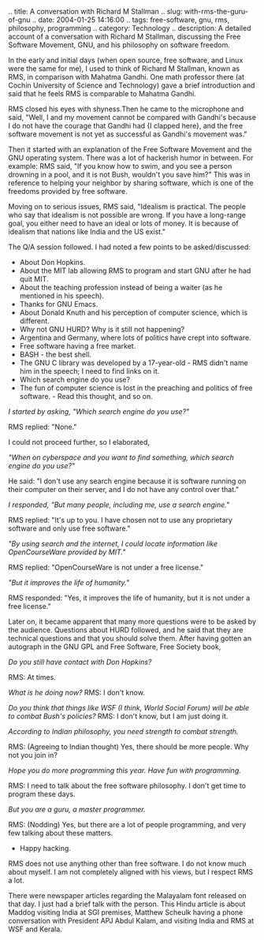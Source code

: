 .. title: A conversation with Richard M Stallman
.. slug: with-rms-the-guru-of-gnu
.. date: 2004-01-25 14:16:00
.. tags: free-software, gnu, rms, philosophy, programming
.. category: Technology
.. description: A detailed account of a conversation with Richard M Stallman, discussing the Free Software Movement, GNU, and his philosophy on software freedom.

In the early and initial days (when open source, free software, and Linux were
the same for me), I used to think of Richard M Stallman, known as RMS, in
comparison with Mahatma Gandhi. One math professor there (at Cochin University
of Science and Technology) gave a brief introduction and said that he feels RMS
is comparable to Mahatma Gandhi.

RMS closed his eyes with shyness.Then he came to the microphone and said, "Well,
I and my movement cannot be compared with Gandhi's because I do not have the
courage that Gandhi had {I clapped here}, and the free software movement is not
yet as successful as Gandhi's movement was."

Then it started with an explanation of the Free Software Movement and the GNU
operating system. There was a lot of hackerish humor in between. For example:
RMS said, "If you know how to swim, and you see a person drowning in a pool, and
it is not Bush, wouldn't you save him?" This was in reference to helping your
neighbor by sharing software, which is one of the freedoms provided by free
software.

Moving on to serious issues, RMS said, "Idealism is practical. The people who
say that idealism is not possible are wrong. If you have a long-range goal, you
either need to have an ideal or lots of money. It is because of idealism that
nations like India and the US exist."

The Q/A session followed. I had noted a few points to be asked/discussed:

* About Don Hopkins.
* About the MIT lab allowing RMS to program and start GNU after he had quit MIT.
* About the teaching profession instead of being a waiter (as he mentioned in his speech).
* Thanks for GNU Emacs.
* About Donald Knuth and his perception of computer science, which is different.
* Why not GNU HURD? Why is it still not happening?
* Argentina and Germany, where lots of politics have crept into software.
* Free software having a free market.
* BASH - the best shell.
* The GNU C library was developed by a 17-year-old - RMS didn't name him in the speech; I need to find links on it.
* Which search engine do you use?
* The fun of computer science is lost in the preaching and politics of free software. - Read this thought, and so on.

_I started by asking, "Which search engine do you use?"_

RMS replied: "None."

I could not proceed further, so I elaborated,

_"When on cyberspace and you want to find something, which search engine do you use?"_

He said: "I don't use any search engine because it is software running on their
computer on their server, and I do not have any control over that."

_I responded, "But many people, including me, use a search engine."_

RMS replied: "It's up to you. I have chosen not to use any proprietary software
and only use free software."

_"By using search and the internet, I could locate information like OpenCourseWare
provided by MIT."_

RMS replied: "OpenCourseWare is not under a free license."

_"But it improves the life of humanity."_

RMS responded: "Yes, it improves the life of humanity, but it is not under a free
license."

Later on, it became apparent that many more questions were to be asked by the
audience.  Questions about HURD followed, and he said that they are technical
questions and that you should solve them.  After having gotten an autograph in
the GNU GPL and Free Software, Free Society book,

_Do you still have contact with Don Hopkins?_

RMS: At times.

_What is he doing now?_
RMS: I don't know.

_Do you think that things like WSF (I think, World Social Forum) will be able to combat Bush's policies?_
RMS: I don't know, but I am just doing it.

_According to Indian philosophy, you need strength to combat strength._

RMS: (Agreeing to Indian thought) Yes, there should be more people. Why not
you join in?

_Hope you do more programming this year. Have fun with programming._

RMS: I need to talk about the free software philosophy. I don't get time to program
these days.

_But you are a guru, a master programmer._

RMS: (Nodding) Yes, but there are a lot of people programming, and very few
talking about these matters.

- Happy hacking.

RMS does not use anything other than free software.  I do not know much about
myself. I am not completely aligned with his views, but I respect RMS a lot.

There were newspaper articles regarding the Malayalam font released on that day.
I just had a brief talk with the person.  This Hindu article is about Maddog
visiting India at SGI premises, Matthew Scheulk having a phone conversation with
President APJ Abdul Kalam, and visiting India and RMS at WSF and Kerala.
